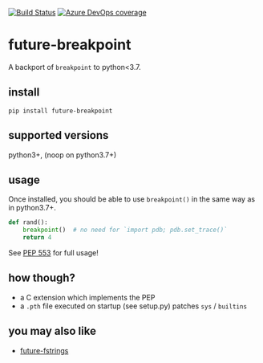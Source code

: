 [![Build Status](https://asottile.visualstudio.com/asottile/_apis/build/status/asottile.future-breakpoint?branchName=master)](https://asottile.visualstudio.com/asottile/_build/latest?definitionId=18&branchName=master)
[![Azure DevOps coverage](https://img.shields.io/azure-devops/coverage/asottile/asottile/18/master.svg)](https://dev.azure.com/asottile/asottile/_build/latest?definitionId=18&branchName=master)

future-breakpoint
=================

A backport of `breakpoint` to python<3.7.

## install

`pip install future-breakpoint`

## supported versions

python3+, (noop on python3.7+)

## usage

Once installed, you should be able to use `breakpoint()` in the same way as in
python3.7+.

```python
def rand():
    breakpoint()  # no need for `import pdb; pdb.set_trace()`
    return 4
```

See [PEP 553](https://www.python.org/dev/peps/pep-0553/) for full usage!

## how though?

- a C extension which implements the PEP
- a `.pth` file executed on startup (see setup.py) patches `sys` / `builtins`

## you may also like

- [future-fstrings](https://github.com/asottile/future-fstrings)
